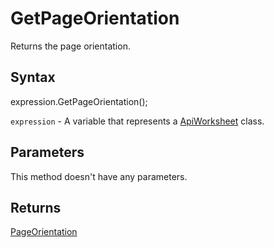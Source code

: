 # GetPageOrientation

Returns the page orientation.

## Syntax

expression.GetPageOrientation();

`expression` - A variable that represents a [ApiWorksheet](../ApiWorksheet.md) class.

## Parameters

This method doesn't have any parameters.

## Returns

[PageOrientation](../../Enumeration/PageOrientation.md)
